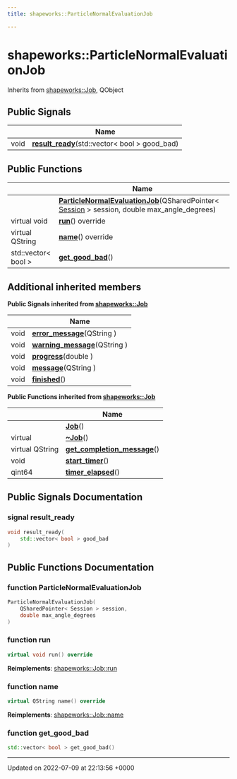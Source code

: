 ```yaml
---
title: shapeworks::ParticleNormalEvaluationJob

---
```


# shapeworks::ParticleNormalEvaluationJob





Inherits from [shapeworks::Job](../Classes/classshapeworks_1_1Job.md), QObject

## Public Signals

|                | Name           |
| -------------- | -------------- |
| void | **[result_ready](../Classes/classshapeworks_1_1ParticleNormalEvaluationJob.md#signal-result-ready)**(std::vector< bool > good_bad) |

## Public Functions

|                | Name           |
| -------------- | -------------- |
| | **[ParticleNormalEvaluationJob](../Classes/classshapeworks_1_1ParticleNormalEvaluationJob.md#function-particlenormalevaluationjob)**(QSharedPointer< [Session](../Classes/classshapeworks_1_1Session.md) > session, double max_angle_degrees) |
| virtual void | **[run](../Classes/classshapeworks_1_1ParticleNormalEvaluationJob.md#function-run)**() override |
| virtual QString | **[name](../Classes/classshapeworks_1_1ParticleNormalEvaluationJob.md#function-name)**() override |
| std::vector< bool > | **[get_good_bad](../Classes/classshapeworks_1_1ParticleNormalEvaluationJob.md#function-get-good-bad)**() |

## Additional inherited members

**Public Signals inherited from [shapeworks::Job](../Classes/classshapeworks_1_1Job.md)**

|                | Name           |
| -------------- | -------------- |
| void | **[error_message](../Classes/classshapeworks_1_1Job.md#signal-error-message)**(QString ) |
| void | **[warning_message](../Classes/classshapeworks_1_1Job.md#signal-warning-message)**(QString ) |
| void | **[progress](../Classes/classshapeworks_1_1Job.md#signal-progress)**(double ) |
| void | **[message](../Classes/classshapeworks_1_1Job.md#signal-message)**(QString ) |
| void | **[finished](../Classes/classshapeworks_1_1Job.md#signal-finished)**() |

**Public Functions inherited from [shapeworks::Job](../Classes/classshapeworks_1_1Job.md)**

|                | Name           |
| -------------- | -------------- |
| | **[Job](../Classes/classshapeworks_1_1Job.md#function-job)**() |
| virtual | **[~Job](../Classes/classshapeworks_1_1Job.md#function-~job)**() |
| virtual QString | **[get_completion_message](../Classes/classshapeworks_1_1Job.md#function-get-completion-message)**() |
| void | **[start_timer](../Classes/classshapeworks_1_1Job.md#function-start-timer)**() |
| qint64 | **[timer_elapsed](../Classes/classshapeworks_1_1Job.md#function-timer-elapsed)**() |


## Public Signals Documentation

### signal result_ready

```cpp
void result_ready(
    std::vector< bool > good_bad
)
```


## Public Functions Documentation

### function ParticleNormalEvaluationJob

```cpp
ParticleNormalEvaluationJob(
    QSharedPointer< Session > session,
    double max_angle_degrees
)
```


### function run

```cpp
virtual void run() override
```


**Reimplements**: [shapeworks::Job::run](../Classes/classshapeworks_1_1Job.md#function-run)


### function name

```cpp
virtual QString name() override
```


**Reimplements**: [shapeworks::Job::name](../Classes/classshapeworks_1_1Job.md#function-name)


### function get_good_bad

```cpp
std::vector< bool > get_good_bad()
```


-------------------------------

Updated on 2022-07-09 at 22:13:56 +0000